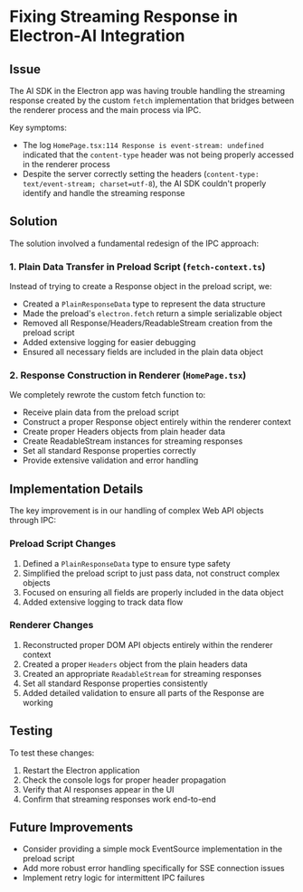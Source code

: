 # Fixing Streaming Response in Electron-AI Integration

## Issue

The AI SDK in the Electron app was having trouble handling the streaming response created by the custom `fetch` implementation that bridges between the renderer process and the main process via IPC.

Key symptoms:
- The log `HomePage.tsx:114 Response is event-stream: undefined` indicated that the `content-type` header was not being properly accessed in the renderer process
- Despite the server correctly setting the headers (`content-type: text/event-stream; charset=utf-8`), the AI SDK couldn't properly identify and handle the streaming response

## Solution

The solution involved a fundamental redesign of the IPC approach:

### 1. Plain Data Transfer in Preload Script (`fetch-context.ts`)

Instead of trying to create a Response object in the preload script, we:

- Created a `PlainResponseData` type to represent the data structure
- Made the preload's `electron.fetch` return a simple serializable object
- Removed all Response/Headers/ReadableStream creation from the preload script
- Added extensive logging for easier debugging
- Ensured all necessary fields are included in the plain data object

### 2. Response Construction in Renderer (`HomePage.tsx`) 

We completely rewrote the custom fetch function to:

- Receive plain data from the preload script
- Construct a proper Response object entirely within the renderer context
- Create proper Headers objects from plain header data
- Create ReadableStream instances for streaming responses
- Set all standard Response properties correctly
- Provide extensive validation and error handling

## Implementation Details

The key improvement is in our handling of complex Web API objects through IPC:

### Preload Script Changes

1. Defined a `PlainResponseData` type to ensure type safety
2. Simplified the preload script to just pass data, not construct complex objects
3. Focused on ensuring all fields are properly included in the data object
4. Added extensive logging to track data flow

### Renderer Changes

1. Reconstructed proper DOM API objects entirely within the renderer context
2. Created a proper `Headers` object from the plain headers data
3. Created an appropriate `ReadableStream` for streaming responses
4. Set all standard Response properties consistently
5. Added detailed validation to ensure all parts of the Response are working

## Testing

To test these changes:
1. Restart the Electron application
2. Check the console logs for proper header propagation
3. Verify that AI responses appear in the UI
4. Confirm that streaming responses work end-to-end

## Future Improvements

- Consider providing a simple mock EventSource implementation in the preload script
- Add more robust error handling specifically for SSE connection issues
- Implement retry logic for intermittent IPC failures